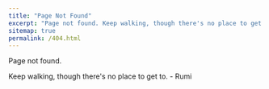 ```yaml
---
title: "Page Not Found"
excerpt: "Page not found. Keep walking, though there's no place to get to."
sitemap: true
permalink: /404.html
---
```


Page not found.

Keep walking, though there's no place to get to. - Rumi
